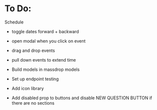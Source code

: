 # To Do:
Schedule
- toggle dates forward + backward
- open modal when you click on event
- drag and drop events
- pull down events to extend time


- Build models in massdrop models
- Set up endpoint testing
- Add icon library



- Add disabled prop to buttons and disable NEW QUESTION BUTTON if there are no sections